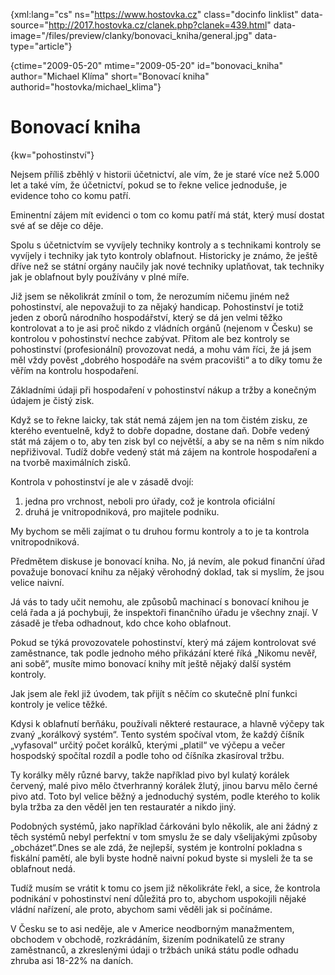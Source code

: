 
{xml:lang="cs" ns="https://www.hostovka.cz" class="docinfo linklist" data-source="http://2017.hostovka.cz/clanek.php?clanek=439.html" data-image="/files/preview/clanky/bonovaci_kniha/general.jpg" data-type="article"}

{ctime="2009-05-20" mtime="2009-05-20" id="bonovaci\_kniha" author="Michael Klíma" short="Bonovací kniha" authorid="hostovka/michael\_klima"}

# Bonovací kniha

<!-- generated attribute kw by user_udpatekw.sh on 2020-04-21, do not edit -->

{kw="pohostinství"}

Nejsem příliš zběhlý v historii účetnictví, ale vím, že je staré více než 5.000 let a také vím, že účetnictví, pokud se to řekne velice jednoduše, je evidence toho co komu patří.

Eminentní zájem mít evidenci o tom co komu patří má stát, který musí dostat své ať se děje co děje. 

Spolu s účetnictvím se vyvíjely techniky kontroly a s technikami kontroly se vyvíjely i techniky jak tyto kontroly oblafnout. Historicky je známo, že ještě dříve než se státní orgány naučily jak nové techniky uplatňovat, tak techniky jak je oblafnout byly používány v plné míře. 

Již jsem se několikrát zmínil o tom, že nerozumím ničemu jiném než pohostinství, ale nepovažuji to za nějaký handicap. Pohostinství je totiž jeden z oborů národního hospodářství, který se dá jen velmi těžko kontrolovat a to je asi proč nikdo z vládních orgánů (nejenom v Česku) se kontrolou v pohostinství nechce zabývat. Přitom ale bez kontroly se pohostinství (profesionální) provozovat nedá, a mohu vám říci, že já jsem měl vždy pověst „dobrého hospodáře na svém pracovišti“ a to díky tomu že věřím na kontrolu hospodaření.

Základními údaji při hospodaření v pohostinství nákup a tržby a konečným údajem je čistý zisk.

Když se to řekne laicky, tak stát nemá zájem jen na tom čistém zisku, ze kterého eventuelně, když to dobře dopadne, dostane daň. Dobře vedený stát má zájem o to, aby ten zisk byl co největší, a aby se na něm s ním nikdo nepřiživoval. Tudíž dobře vedený stát má zájem na kontrole hospodaření a na tvorbě maximálních zisků.

Kontrola v pohostinství je ale v zásadě dvojí:

  1. jedna pro vrchnost, neboli pro úřady, což je kontrola oficiální 
  2. druhá je vnitropodniková, pro majitele podniku.

My bychom se měli zajímat o tu druhou formu kontroly a to je ta kontrola vnitropodniková.

Předmětem diskuse je bonovací kniha. No, já nevím, ale pokud finanční úřad považuje bonovací knihu za nějaký věrohodný doklad, tak si myslím, že jsou velice naivní.

Já vás to tady učit nemohu, ale způsobů machinací s bonovací knihou je celá řada a já pochybuji, že inspektoři finančního úřadu je všechny znají. V zásadě je třeba odhadnout, kdo chce koho oblafnout. 

Pokud se týká provozovatele pohostinství, který má zájem kontrolovat své zaměstnance, tak podle jednoho mého přikázání které říká „Nikomu nevěř, ani sobě“, musíte mimo bonovací knihy mít ještě nějaký další systém kontroly. 

Jak jsem ale řekl již úvodem, tak přijít s něčím co skutečně plní funkci kontroly je velice těžké. 

Kdysi k oblafnutí berňáku, používali některé restaurace, a hlavně výčepy tak zvaný „korálkový systém“. Tento systém spočíval vtom, že každý číšník „vyfasoval“ určitý počet korálků, kterými „platil“ ve výčepu a večer hospodský spočítal rozdíl a podle toho od číšníka zkasíroval tržbu.

Ty korálky měly různé barvy, takže například pivo byl kulatý korálek červený, malé pivo mělo čtverhranný korálek žlutý, jinou barvu mělo černé pivo atd. Toto byl velice běžný a jednoduchý systém, podle kterého to kolik byla tržba za den věděl jen ten restauratér a nikdo jiný. 

Podobných systémů, jako například čárkováni bylo několik, ale ani žádný z těch systémů nebyl perfektní v tom smyslu že se daly všelijakými způsoby „obcházet“.Dnes se ale zdá, že nejlepší, systém je kontrolní pokladna s fiskální pamětí, ale byli byste hodně naivní pokud byste si mysleli že ta se oblafnout nedá.

Tudíž musím se vrátit k tomu co jsem již několikráte řekl, a sice, že kontrola podnikání v pohostinství není důležitá pro to, abychom uspokojili nějaké vládní nařízení, ale proto, abychom sami věděli jak si počínáme.

V Česku se to asi neděje, ale v Americe neodborným manažmentem, obchodem v obchodě, rozkrádáním, šizením podnikatelů ze strany zaměstnanců, a zkreslenými údaji o tržbách uniká státu podle odhadu zhruba asi 18-22% na daních.


